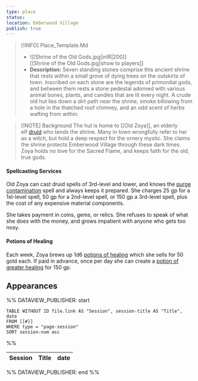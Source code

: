 ```yaml
---
type: place
status: 
location: Emberwood Village
publish: true
---
```


>[!INFO] Place_Template.Md
>- ![[Shrine of the Old Gods.jpg|inlR|200]]
<br/> [[Shrine of the Old Gods.jpg|show to players]]
> - **Description:** Seven standing stones comprise this ancient shrine that rests within a small grove of dying trees on the outskirts of town. Inscribed on each stone are the legends of primordial gods, and between them rests a stone pedestal adorned with various animal bones, plants, and candles that are lit every night. A crude old hut lies down a dirt path near the shrine, smoke billowing from a hole in the thatched roof chimney, and an odd scent of herbs wafting from within.

>[!NOTE] Background
The hut is home to [[Old Zoya]], an elderly elf [druid](https://www.dndbeyond.com/monsters/16848-druid) who tends the shrine. Many in town wrongfully refer to her as a witch, but hold a deep respect for the ornery mystic. She claims the shrine protects Emberwood Village through these dark times. Zoya holds no love for the Sacred Flame, and keeps faith for the old, true gods.

#### [](https://www.dndbeyond.com/sources/dnd/dodr/emberwood-village#SpellcastingServices1)Spellcasting Services

Old Zoya can cast druid spells of 3rd-level and lower, and knows the [purge contamination](https://www.dndbeyond.com/spells/2221555-purge-contamination) spell and always keeps it prepared. She charges 25 gp for a 1st-level spell, 50 gp for a 2nd-level spell, or 150 gp a 3rd-level spell, plus the cost of any expensive material components.

She takes payment in coins, gems, or relics. She refuses to speak of what she does with the money, and grows impatient with anyone who gets too nosy.

#### [](https://www.dndbeyond.com/sources/dnd/dodr/emberwood-village#PotionsofHealing)Potions of Healing

Each week, Zoya brews up 1d6 [potions of healing](https://www.dndbeyond.com/equipment/71-potion-of-healing) which she sells for 50 gold each. If paid in advance, once per day she can create a [potion of greater healing](https://www.dndbeyond.com/magic-items/5133-potion-of-healing-greater) for 150 gp.

## Appearances

%% DATAVIEW_PUBLISHER: start
```dataview
TABLE WITHOUT ID file.link AS "Session", session-title AS "Title", date
FROM [[#]]
WHERE type = "page-session"
SORT session-num asc
```
%%

| Session | Title | date |
| ------- | ----- | ---- |

%% DATAVIEW_PUBLISHER: end %%
